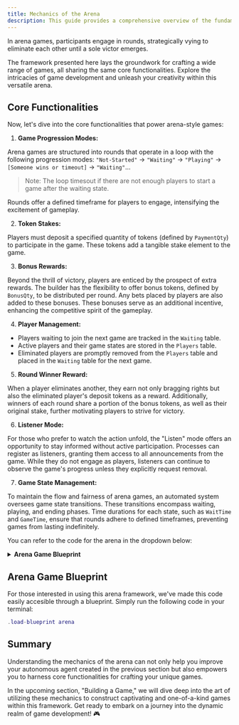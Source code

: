 ```yaml
---
title: Mechanics of the Arena
description: This guide provides a comprehensive overview of the fundamental mechanics essential for designing and managing arena-style games in `aos`.
---
```


In arena games, participants engage in rounds, strategically vying to eliminate each other until a sole victor emerges.

The framework presented here lays the groundwork for crafting a wide range of games, all sharing the same core functionalities. Explore the intricacies of game development and unleash your creativity within this versatile arena.

## Core Functionalities

Now, let's dive into the core functionalities that power arena-style games:

1. **Game Progression Modes:**

Arena games are structured into rounds that operate in a loop with the following progression modes: `"Not-Started"` → `"Waiting"` → `"Playing"` → `[Someone wins or timeout]` → `"Waiting"`...

> Note: The loop timesout if there are not enough players to start a game after the waiting state.

Rounds offer a defined timeframe for players to engage, intensifying the excitement of gameplay.

2. **Token Stakes:**

Players must deposit a specified quantity of tokens (defined by `PaymentQty`) to participate in the game. These tokens add a tangible stake element to the game.

3. **Bonus Rewards:**

Beyond the thrill of victory, players are enticed by the prospect of extra rewards. The builder has the flexibility to offer bonus tokens, defined by `BonusQty`, to be distributed per round. Any bets placed by players are also added to these bonuses. These bonuses serve as an additional incentive, enhancing the competitive spirit of the gameplay.

4. **Player Management:**

- Players waiting to join the next game are tracked in the `Waiting` table.
- Active players and their game states are stored in the `Players` table.
- Eliminated players are promptly removed from the `Players` table and placed in the `Waiting` table for the next game.

5. **Round Winner Reward:**

When a player eliminates another, they earn not only bragging rights but also the eliminated player's deposit tokens as a reward. Additionally, winners of each round share a portion of the bonus tokens, as well as their original stake, further motivating players to strive for victory.

6. **Listener Mode:**

For those who prefer to watch the action unfold, the "Listen" mode offers an opportunity to stay informed without active participation. Processes can register as listeners, granting them access to all announcements from the game. While they do not engage as players, listeners can continue to observe the game's progress unless they explicitly request removal.

7. **Game State Management:**

To maintain the flow and fairness of arena games, an automated system oversees game state transitions. These transitions encompass waiting, playing, and ending phases. Time durations for each state, such as `WaitTime` and `GameTime`, ensure that rounds adhere to defined timeframes, preventing games from lasting indefinitely.

You can refer to the code for the arena in the dropdown below:

<details>
  <summary><strong>Arena Game Blueprint</strong></summary>

```lua
-- ARENA GAME BLUEPRINT.

-- This blueprint provides the framework to operate an 'arena' style game
-- inside an ao process. Games are played in rounds, where players aim to
-- eliminate one another until only one remains, or until the game time
-- has elapsed. The game process will play rounds indefinitely as players join
-- and leave.

-- When a player eliminates another, they receive the eliminated player's deposit token
-- as a reward. Additionally, the builder can provide a bonus of these tokens
-- to be distributed per round as an additional incentive. If the intended
-- player type in the game is a bot, providing an additional 'bonus'
-- creates an opportunity for coders to 'mine' the process's
-- tokens by competing to produce the best agent.

-- The builder can also provide other handlers that allow players to perform
-- actions in the game, calling 'eliminatePlayer()' at the appropriate moment
-- in their game logic to control the framework.

-- Processes can also register in a 'Listen' mode, where they will receive
-- all announcements from the game, but are not considered for entry into the
-- rounds themselves. They are also not unregistered unless they explicitly ask
-- to be.

-- GLOBAL VARIABLES.

-- Game progression modes in a loop:
-- [Not-Started] -> Waiting -> Playing -> [Someone wins or timeout] -> Waiting...
-- The loop is broken if there are not enough players to start a game after the waiting state.
GameMode = GameMode or "Not-Started"
StateChangeTime = StateChangeTime or undefined

-- State durations (in milliseconds)
WaitTime = WaitTime or 2 * 60 * 1000 -- 2 minutes
GameTime = GameTime or 20 * 60 * 1000 -- 20 minutes
Now = Now or undefined -- Current time, updated on every message.

-- Token information for player stakes.
UNIT = 1000
PaymentToken = PaymentToken or "ADDR"  -- Token address
PaymentQty = PaymentQty or tostring(math.floor(UNIT))    -- Quantity of tokens for registration
BonusQty = BonusQty or tostring(math.floor(UNIT))        -- Bonus token quantity for winners

-- Players waiting to join the next game and their payment status.
Waiting = Waiting or {}
-- Active players and their game states.
Players = Players or {}
-- Number of winners in the current game.
Winners = 0
-- Processes subscribed to game announcements.
Listeners = Listeners or {}
-- Minimum number of players required to start a game.
MinimumPlayers = MinimumPlayers or 2

-- Default player state initialization.
PlayerInitState = PlayerInitState or {}

-- Sends a state change announcement to all registered listeners.
-- @param event: The event type or name.
-- @param description: Description of the event.
function announce(event, description)
    for ix, address in pairs(Listeners) do
        ao.send({
            Target = address,
            Action = "Announcement",
            Event = event,
            Data = description
        })
    end
    return print(Colors.gray .. "Announcement: " .. Colors.red .. event .. " " .. Colors.blue .. description .. Colors.reset)
end

-- Sends a reward to a player.
-- @param recipient: The player receiving the reward.
-- @param qty: The quantity of the reward.
-- @param reason: The reason for the reward.
function sendReward(recipient, qty, reason)
    if type(qty) ~= number then
      qty = tonumber(qty)
    end
    ao.send({
        Target = PaymentToken,
        Action = "Transfer",
        Quantity = tostring(qty),
        Recipient = recipient,
        Reason = reason
    })
    return print(Colors.gray .. "Sent Reward: " ..
      Colors.blue .. tostring(qty) ..
      Colors.gray .. ' tokens to ' ..
      Colors.green .. recipient .. " " ..
      Colors.blue .. reason .. Colors.reset
    )
end

-- Starts the waiting period for players to become ready to play.
function startWaitingPeriod()
    GameMode = "Waiting"
    StateChangeTime = Now + WaitTime
    announce("Started-Waiting-Period", "The game is about to begin! Send your token to take part.")
    print('Starting Waiting Period')
end

-- Starts the game if there are enough players.
function startGamePeriod()
    local paidPlayers = 0
    for player, hasPaid in pairs(Waiting) do
        if hasPaid then
            paidPlayers = paidPlayers + 1
        end
    end

    if paidPlayers < MinimumPlayers then
        announce("Not-Enough-Players", "Not enough players registered! Restarting...")
        for player, hasPaid in pairs(Waiting) do
            if hasPaid then
                Waiting[player] = false
                sendReward(player, PaymentQty, "Refund")
            end
        end
        startWaitingPeriod()
        return
    end

    LastTick = undefined
    GameMode = "Playing"
    StateChangeTime = Now + GameTime
    for player, hasPaid in pairs(Waiting) do
        if hasPaid then
            Players[player] = playerInitState()
        else
            ao.send({
                Target = player,
                Action = "Ejected",
                Reason = "Did-Not-Pay"
            })
            removeListener(player) -- Removing player from listener if they didn't pay
        end
    end
    announce("Started-Game", "The game has started. Good luck!")
    print("Game Started....")
end

-- Handles the elimination of a player from the game.
-- @param eliminated: The player to be eliminated.
-- @param eliminator: The player causing the elimination.
function eliminatePlayer(eliminated, eliminator)
    sendReward(eliminator, PaymentQty, "Eliminated-Player")
    Waiting[eliminated] = false
    Players[eliminated] = nil

    ao.send({
        Target = eliminated,
        Action = "Eliminated",
        Eliminator = eliminator
    })

    announce("Player-Eliminated", eliminated .. " was eliminated by " .. eliminator .. "!")

    local playerCount = 0
    for player, _ in pairs(Players) do
        playerCount = playerCount + 1
    end
    print("Eliminating player: " .. eliminated .. " by: " .. eliminator) -- Useful for tracking eliminations

    if playerCount < MinimumPlayers then
        endGame()
    end

end

-- Ends the current game and starts a new one.
function endGame()
    print("Game Over")

    Winners = 0
    Winnings = tonumber(BonusQty) / Winners -- Calculating winnings per player

    for player, _ in pairs(Players) do
        Winners = Winners + 1
    end

    Winnings = tonumber(BonusQty) / Winners

    for player, _ in pairs(Players) do
        -- addLog("EndGame", "Sending reward of:".. Winnings + PaymentQty .. "to player: " .. player) -- Useful for tracking rewards
        sendReward(player, Winnings + tonumber(PaymentQty), "Win")
        Waiting[player] = false
    end

    Players = {}
    announce("Game-Ended", "Congratulations! The game has ended. Remaining players at conclusion: " .. Winners .. ".")
    startWaitingPeriod()
end

-- Removes a listener from the listeners' list.
-- @param listener: The listener to be removed.
function removeListener(listener)
    local idx = 0
    for i, v in ipairs(Listeners) do
        if v == listener then
            idx = i
            break
        end
    end
    if idx > 0 then
        table.remove(Listeners, idx)
    end
end

-- HANDLERS: Game state management

-- Handler for cron messages, manages game state transitions.
Handlers.add(
    "Game-State-Timers",
    function(Msg)
        return "continue"
    end,
    function(Msg)
        Now = Msg.Timestamp
        if GameMode == "Not-Started" then
            startWaitingPeriod()
        elseif GameMode == "Waiting" then
            if Now > StateChangeTime then
                startGamePeriod()
            end
        elseif GameMode == "Playing" then
            if onTick and type(onTick) == "function" then
              onTick()
            end
            if Now > StateChangeTime then
                endGame()
            end
        end
    end
)

-- Handler for player deposits to participate in the next game.
Handlers.add(
    "Transfer",
    function(Msg)
        return
            Msg.Action == "Credit-Notice" and
            Msg.From == PaymentToken and
            tonumber(Msg.Quantity) >= tonumber(PaymentQty) and "continue"
    end,
    function(Msg)
        Waiting[Msg.Sender] = true
        ao.send({
            Target = Msg.Sender,
            Action = "Payment-Received"
        })
        announce("Player-Ready", Msg.Sender .. " is ready to play!")
    end
)

-- Registers new players for the next game and subscribes them for event info.
Handlers.add(
    "Register",
    Handlers.utils.hasMatchingTag("Action", "Register"),
    function(Msg)
        if Msg.Mode ~= "Listen" and Waiting[Msg.From] == undefined then
            Waiting[Msg.From] = false
        end
        removeListener(Msg.From)
        table.insert(Listeners, Msg.From)
        ao.send({
            Target = Msg.From,
            Action = "Registered"
        })
        announce("New Player Registered", Msg.From .. " has joined in waiting.")
    end
)

-- Unregisters players and stops sending them event info.
Handlers.add(
    "Unregister",
    Handlers.utils.hasMatchingTag("Action", "Unregister"),
    function(Msg)
        removeListener(Msg.From)
        ao.send({
            Target = Msg.From,
            Action = "Unregistered"
        })
    end
)

-- Adds bet amount to BonusQty
Handlers.add(
    "AddBet",
    Handlers.utils.hasMatchingTag("Reason", "AddBet"),
    function(Msg)
        BonusQty = tonumber(BonusQty) + tonumber(Msg.Tags.Quantity)
        announce("Bet-Added", Msg.From .. "has placed a bet. " .. "BonusQty amount increased by " .. Msg.Tags.Quantity .. "!")
    end
)

-- Retrieves the current game state.
Handlers.add(
    "GetGameState",
    Handlers.utils.hasMatchingTag("Action", "GetGameState"),
    function (Msg)
        local json = require("json")
        local TimeRemaining = StateChangeTime - Now
        local GameState = json.encode({
            GameMode = GameMode,
            TimeRemaining = TimeRemaining,
            Players = Players,
            })
        ao.send({
            Target = Msg.From,
            Action = "GameState",
            Data = GameState})
    end
)

-- Alerts users regarding the time remaining in each game state.
Handlers.add(
    "AnnounceTick",
    Handlers.utils.hasMatchingTag("Action", "Tick"),
    function (Msg)
        local TimeRemaining = StateChangeTime - Now
        if GameMode == "Waiting" then
            announce("Tick", "The game will start in " .. (TimeRemaining/1000) .. " seconds.")
        elseif GameMode == "Playing" then
            announce("Tick", "The game will end in " .. (TimeRemaining/1000) .. " seconds.")
        end
    end
)

-- Sends tokens to players with no balance upon request
Handlers.add(
    "RequestTokens",
    Handlers.utils.hasMatchingTag("Action", "RequestTokens"),
    function (Msg)
        print("Transfering Tokens: " .. tostring(math.floor(10000 * UNIT)))
        ao.send({
            Target = ao.id,
            Action = "Transfer",
            Quantity = tostring(math.floor(10000 * UNIT)),
            Recipient = Msg.From,
        })
    end
)
```

</details>

## Arena Game Blueprint

For those interested in using this arena framework, we've made this code easily accesible through a blueprint. Simply run the following code in your terminal:

```lua
.load-blueprint arena
```

## Summary

Understanding the mechanics of the arena can not only help you improve your autonomous agent created in the previous section but also empowers you to harness core functionalities for crafting your unique games.

In the upcoming section, "Building a Game," we will dive deep into the art of utilizing these mechanics to construct captivating and one-of-a-kind games within this framework. Get ready to embark on a journey into the dynamic realm of game development! 🎮
